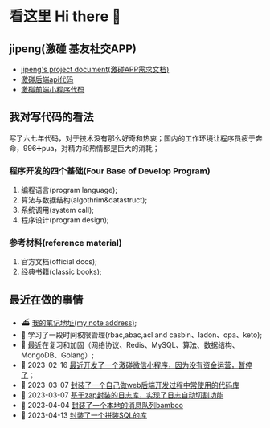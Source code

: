 # 看这里 Hi there 👋

## jipeng(激碰 基友社交APP)

- [jipeng's project document(激碰APP需求文档)](https://github.com/cmfunc/jipeng/blob/main/README.md)
- [激碰后端api代码](https://github.com/cmfunc/jipeng)
- [激碰前端小程序代码](https://github.com/cmfunc/jipengFrontEnd)

## 我对写代码的看法

写了六七年代码，对于技术没有那么好奇和热衷；国内的工作环境让程序员疲于奔命，996➕pua，对精力和热情都是巨大的消耗；

### 程序开发的四个基础(Four Base of Develop Program)

1. 编程语言(program language);
2. 算法与数据结构(algothrim&datastruct);
3. 系统调用(system call);
4. 程序设计(program design);

### 参考材料(reference material)

1. 官方文档(official docs);
2. 经典书籍(classic books);

## 最近在做的事情

- ⛴ [我的笔记地址(my note address)](https://github.com/azi-v/azi-v);
- 📌 学习了一段时间权限管理(rbac,abac,acl and casbin、ladon、opa、keto);
- 🚚 最近在复习和加固（网络协议、Redis、MySQL、算法、数据结构、MongoDB、Golang）;
- 📱 2023-02-16 [最近开发了一个激碰微信小程序，因为没有资金运营，暂停了](https://github.com/cmfunc/cmfunc/blob/master/jipeng/project.md)；
- 👖 2023-03-07 [封装了一个自己做web后端开发过程中常使用的代码库](https://github.com/cmfunc/go-toolbox)
- 📃 2023-03-07 [基于zap封装的日志库，实现了日志自动切割功能](https://github.com/cmfunc/zapper)
- 🦌 2023-04-04 [封装了一个本地的消息队列bamboo](https://github.com/cmfunc/go-toolbox/tree/main/bamboo)
- 🚄 2023-04-13 [封装了一个拼装SQL的库](https://github.com/cmfunc/go-toolbox/tree/main/cement)
